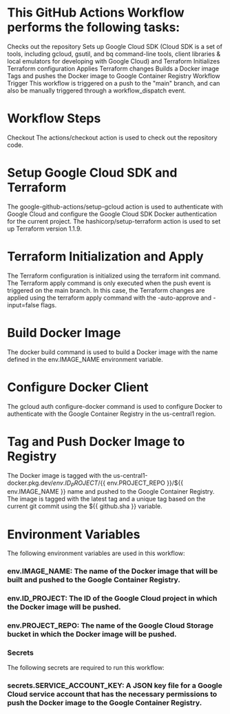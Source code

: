 # This GitHub Actions Workflow performs the following tasks:

Checks out the repository
Sets up Google Cloud SDK (Cloud SDK is a set of tools, including gcloud, gsutil, and bq command-line tools, client libraries & local emulators for developing with Google Cloud) and Terraform
Initializes Terraform configuration
Applies Terraform changes
Builds a Docker image
Tags and pushes the Docker image to Google Container Registry
Workflow Trigger
This workflow is triggered on a push to the "main" branch, and can also be manually triggered through a workflow_dispatch event.

# Workflow Steps
Checkout
The actions/checkout action is used to check out the repository code.

# Setup Google Cloud SDK and Terraform
The google-github-actions/setup-gcloud action is used to authenticate with Google Cloud and configure the Google Cloud SDK Docker authentication for the current project. The hashicorp/setup-terraform action is used to set up Terraform version 1.1.9.

# Terraform Initialization and Apply
The Terraform configuration is initialized using the terraform init command. The Terraform apply command is only executed when the push event is triggered on the main branch. In this case, the Terraform changes are applied using the terraform apply command with the -auto-approve and -input=false flags.

# Build Docker Image
The docker build command is used to build a Docker image with the name defined in the env.IMAGE_NAME environment variable.

# Configure Docker Client
The gcloud auth configure-docker command is used to configure Docker to authenticate with the Google Container Registry in the us-central1 region.

# Tag and Push Docker Image to Registry
The Docker image is tagged with the us-central1-docker.pkg.dev/${{ env.ID_PROJECT }}/${{ env.PROJECT_REPO }}/${{ env.IMAGE_NAME }} name and pushed to the Google Container Registry. The image is tagged with the latest tag and a unique tag based on the current git commit using the ${{ github.sha }} variable.

# Environment Variables
The following environment variables are used in this workflow:

### env.IMAGE_NAME: The name of the Docker image that will be built and pushed to the Google Container Registry.
### env.ID_PROJECT: The ID of the Google Cloud project in which the Docker image will be pushed.
### env.PROJECT_REPO: The name of the Google Cloud Storage bucket in which the Docker image will be pushed.
### Secrets
The following secrets are required to run this workflow:

### secrets.SERVICE_ACCOUNT_KEY: A JSON key file for a Google Cloud service account that has the necessary permissions to push the Docker image to the Google Container Registry.

